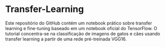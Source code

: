 # Transfer-Learning
Este repositório do GitHub contém um notebook prático sobre transfer learning e fine-tuning baseado em um notebook oficial do TensorFlow. O tutorial concentra-se na classificação de imagens de gatos e cães usando transfer learning a partir de uma rede pré-treinada VGG16.
